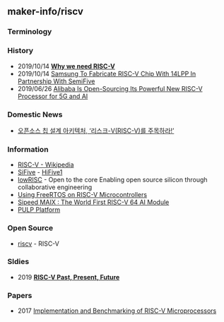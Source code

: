 ## maker-info/riscv


### Terminology


### History
- 2019/10/14 [**Why we need RISC-V**](https://hackernoon.com/why-we-need-risc-v-f94e3929891b)
- 2019/10/14 [Samsung To Fabricate RISC-V Chip With 14LPP In Partnership With SemiFive](https://wccftech.com/samsung-risc-v-chip-14nm/)
- 2019/06/26 [Alibaba Is Open-Sourcing Its Powerful New RISC-V Processor for 5G and AI](https://medium.com/syncedreview/alibaba-is-open-sourcing-its-powerful-new-risc-v-processor-for-5g-and-ai-dcb6f4eebbc4)


### Domestic News
- [오픈소스 칩 설계 아키텍처, ‘리스크-V(RISC-V)를 주목하라!’](http://www.itbiznews.com/news/articleView.html?idxno=14524)


### Information
- [RISC-V - Wikipedia](https://en.wikipedia.org/wiki/RISC-V)
- [SiFive](https://www.sifive.com/) - [HiFive1](https://www.sifive.com/boards/hifive1)
- [lowRISC](https://www.lowrisc.org/) - Open to the core Enabling open source silicon through collaborative engineering
- [Using FreeRTOS on RISC-V Microcontrollers](https://www.freertos.org/Using-FreeRTOS-on-RISC-V.html)
- [Sipeed MAIX : The World First RISC-V 64 AI Module](https://www.indiegogo.com/projects/sipeed-maix-the-world-first-risc-v-64-ai-module#/)
- [PULP Platform](https://pulp-platform.org/)


### Open Source
- [riscv](https://github.com/riscv) - RISC-V

### Sldies
- 2019 [**RISC-V Past, Present, Future**](https://syntacore.com/media/riscv_moscow_2019/RISC-V%20Foundation%20State%20of%20the%20Union_Krste.pdf)

### Papers
- 2017 [Implementation and Benchmarking of RISC-V Microprocessors](https://www.csem.ch/Doc.aspx?id=49372)




